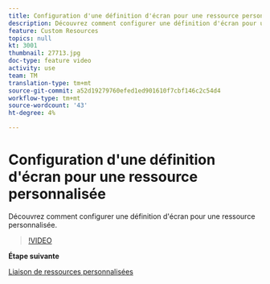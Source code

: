 ```yaml
---
title: Configuration d'une définition d'écran pour une ressource personnalisée
description: Découvrez comment configurer une définition d'écran pour une ressource personnalisée.
feature: Custom Resources
topics: null
kt: 3001
thumbnail: 27713.jpg
doc-type: feature video
activity: use
team: TM
translation-type: tm+mt
source-git-commit: a52d19279760efed1ed901610f7cbf146c2c54d4
workflow-type: tm+mt
source-wordcount: '43'
ht-degree: 4%

---
```



# Configuration d&#39;une définition d&#39;écran pour une ressource personnalisée

Découvrez comment configurer une définition d&#39;écran pour une ressource personnalisée.

>[!VIDEO](https://video.tv.adobe.com/v/27713?quality=9)

**Étape suivante**

[Liaison de ressources personnalisées](./linking-custom-resources.md)
